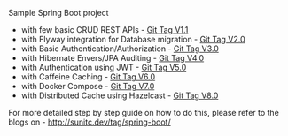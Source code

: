 Sample Spring Boot project 
 - with few basic CRUD REST APIs - [Git Tag V1.1](https://github.com/chatterjeesunit/spring-boot-app/tree/v1.1)
 - with Flyway integration for Database migration - [Git Tag V2.0](https://github.com/chatterjeesunit/spring-boot-app/tree/v2.0)
 - with Basic Authentication/Authorization - [Git Tag V3.0](https://github.com/chatterjeesunit/spring-boot-app/tree/v3.0)
 - with Hibernate Envers/JPA Auditing - [Git Tag V4.0](https://github.com/chatterjeesunit/spring-boot-app/tree/v4.0)
 - with Authentication using JWT - [Git Tag V5.0](https://github.com/chatterjeesunit/spring-boot-app/tree/v5.0)
 - with Caffeine Caching - [Git Tag V6.0](https://github.com/chatterjeesunit/spring-boot-app/tree/v6.0)
 - with Docker Compose - [Git Tag V7.0](https://github.com/chatterjeesunit/spring-boot-app/tree/v7.0)
 - with Distributed Cache using Hazelcast - [Git Tag V8.0](https://github.com/chatterjeesunit/spring-boot-app/tree/v8.0)
 
For more detailed step by step guide on how to do this, please refer to the blogs on - http://sunitc.dev/tag/spring-boot/